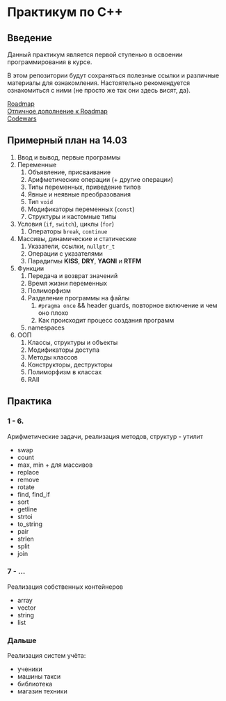# Практикум по C++

## Введение

Данный практикум является первой ступенью в освоении программирования в курсе.

В этом репозитории будут сохраняться полезные ссылки и различные материалы для ознакомления.
Настоятельно рекомендуется ознакомиться с ними (не просто же так они здесь висят, да).

 [Roadmap](https://raw.githubusercontent.com/salmer/CppDeveloperRoadmap/main/Russian/Graph/roadmap.svg) <br/>
 [Отличное дополнение к Roadmap](https://github.com/salmer/CppDeveloperRoadmap/tree/main/Russian) <br/>
 [Codewars](https://www.codewars.com/)


## Примерный план на 14.03

1. Ввод и вывод, первые программы
2. Переменные
   1. Объявление, присваивание
   2. Арифметические операции (+ другие операции)
   3. Типы переменных, приведение типов
   4. Явные и неявные преобразования
   5. Тип `void`
   6. Модификаторы переменных (`const`)
   7. Структуры и кастомные типы
3. Условия (`if`, `switch`), циклы (`for`)
   1. Операторы `break`, `continue`
5. Массивы, динамические и статические
   1. Указатели, ссылки, `nullptr_t`
   2. Операции с указателями
   3. Парадигмы **KISS**, **DRY**, **YAGNI** и **RTFM**
6. Функции
   1. Передача и возврат значений
   2. Время жизни переменных
   3. Полиморфизм
   4. Разделение программы на файлы
      1. `#pragma once` && header guards, повторное включение и чем оно плохо
      2. Как происходит процесс создания программ
   5. namespaces
7. ООП
   1. Классы, структуры и объекты
   2. Модификаторы доступа
   3. Методы классов
   4. Конструкторы, деструкторы
   5. Полиморфизм в классах
   6. RAII

## Практика

### 1 - 6.
Арифметические задачи,
реализация методов, структур - утилит

- swap
- count
- max, min + для массивов
- replace
- remove
- rotate
- find, find_if
- sort
- getline
- strtoi
- to_string
- pair
- strlen
- split
- join

### 7 - ...
Реализация собственных контейнеров

- array
- vector
- string
- list

### Дальше
Реализация систем учёта:
- ученики
- машины такси
- библиотека
- магазин техники
